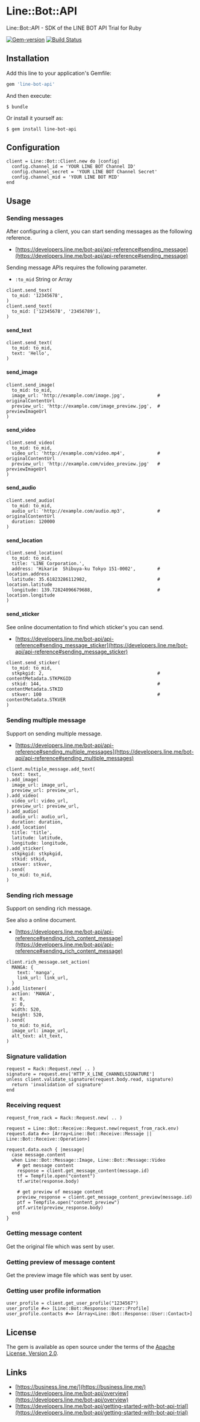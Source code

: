 # Line::Bot::API

Line::Bot::API - SDK of the LINE BOT API Trial for Ruby

[![Gem-version](https://img.shields.io/gem/v/line-bot-api.svg)](https://rubygems.org/gems/line-bot-api) [![Build Status](https://travis-ci.org/line/line-bot-sdk-ruby.svg?branch=master)](https://travis-ci.org/line/line-bot-sdk-ruby)

## Installation

Add this line to your application's Gemfile:

```ruby
gem 'line-bot-api'
```

And then execute:

    $ bundle

Or install it yourself as:

    $ gem install line-bot-api

## Configuration

```
client = Line::Bot::Client.new do |config|
  config.channel_id = 'YOUR LINE BOT Channel ID'
  config.channel_secret = 'YOUR LINE BOT Channel Secret'
  config.channel_mid = 'YOUR LINE BOT MID'
end
```

## Usage

### Sending messages

After configuring a client, you can start sending messages as the following reference.

- [https://developers.line.me/bot-api/api-reference#sending_message](https://developers.line.me/bot-api/api-reference#sending_message)

Sending message APIs requires the following parameter.
- `:to_mid` String or Array

```
client.send_text(
  to_mid: '12345678',
)
client.send_text(
  to_mid: ['12345678', '23456789'],
)
```

#### send_text

```
client.send_text(
  to_mid: to_mid,
  text: 'Hello',
)
```

#### send_image

```
client.send_image(
  to_mid: to_mid,
  image_url: 'http://example.com/image.jpg',            # originalContentUrl
  preview_url: 'http://example.com/image_preview.jpg',  # previewImageUrl
)
```

#### send_video

```
client.send_video(
  to_mid: to_mid,
  video_url: 'http://example.com/video.mp4',            # originalContentUrl
  preview_url: 'http://example.com/video_preview.jpg'   # previewImageUrl
)
```

#### send_audio

```
client.send_audio(
  to_mid: to_mid,
  audio_url: 'http://example.com/audio.mp3',            # originalContentUrl
  duration: 120000
)
```

#### send_location

```
client.send_location(
  to_mid: to_mid,
  title: 'LINE Corporation.',
  address: 'Hikarie  Shibuya-ku Tokyo 151-0002',        # location.address
  latitude: 35.61823286112982,                          # location.latitude
  longitude: 139.72824096679688,                        # location.longitude
)
```

#### send_sticker

See online documentation to find which sticker's you can send.

- [https://developers.line.me/bot-api/api-reference#sending_message_sticker](https://developers.line.me/bot-api/api-reference#sending_message_sticker)

```
client.send_sticker(
  to_mid: to_mid,
  stkpkgid: 2,                                          # contentMetadata.STKPKGID
  stkid: 144,                                           # contentMetadata.STKID
  stkver: 100                                           # contentMetadata.STKVER
)
```

### Sending multiple message

Support on sending multiple message.
- [https://developers.line.me/bot-api/api-reference#sending_multiple_messages](https://developers.line.me/bot-api/api-reference#sending_multiple_messages)

```
client.multiple_message.add_text(
  text: text,
).add_image(
  image_url: image_url,
  preview_url: preview_url,
).add_video(
  video_url: video_url,
  preview_url: preview_url,
).add_audio(
  audio_url: audio_url,
  duration: duration,
).add_location(
  title: 'title',
  latitude: latitude,
  longitude: longitude,
).add_sticker(
  stkpkgid: stkpkgid,
  stkid: stkid,
  stkver: stkver,
).send(
  to_mid: to_mid,
)
```

### Sending rich message

Support on sending rich message.

See also a online document.
- [https://developers.line.me/bot-api/api-reference#sending_rich_content_message](https://developers.line.me/bot-api/api-reference#sending_rich_content_message)

```
client.rich_message.set_action(
  MANGA: {
    text: 'manga',
    link_url: link_url,
  }
).add_listener(
  action: 'MANGA',
  x: 0,
  y: 0,
  width: 520,
  height: 520,
).send(
  to_mid: to_mid,
  image_url: image_url,
  alt_text: alt_text,
)
```

### Signature validation

```
request = Rack::Request.new( .. )
signature = request.env['HTTP_X_LINE_CHANNELSIGNATURE']
unless client.validate_signature(request.body.read, signature)
  return 'invalidation of signature'
end
```

### Receiving request

```
request_from_rack = Rack::Request.new( .. )

request = Line::Bot::Receive::Request.new(request_from_rack.env)
request.data #=> [Array<Line::Bot::Receive::Message || Line::Bot::Receive::Operation>]

request.data.each { |message|
  case message.content
  when Line::Bot::Message::Image, Line::Bot::Message::Video
    # get message content
    response = client.get_message_content(message.id)
    tf = Tempfile.open("content")
    tf.write(response.body)

    # get preview of message content
    preview_response = client.get_message_content_preview(message.id)
    ptf = Tempfile.open("content_preview")
    ptf.write(preview_response.body)
  end
}
```

### Getting message content

Get the original file which was sent by user.

### Getting preview of message content

Get the preview image file which was sent by user.

### Getting user profile information

```
user_profile = client.get_user_profile("1234567")
user_profile #=> [Line::Bot::Response::User::Profile]
user_profile.contacts #=> [Array<Line::Bot::Response::User::Contact>]
```

## License

The gem is available as open source under the terms of the [Apache License, Version 2.0](https://opensource.org/licenses/Apache-2.0).

## Links

- [https://business.line.me/](https://business.line.me/)
- [https://developers.line.me/bot-api/overview](https://developers.line.me/bot-api/overview)
- [https://developers.line.me/bot-api/getting-started-with-bot-api-trial](https://developers.line.me/bot-api/getting-started-with-bot-api-trial)

